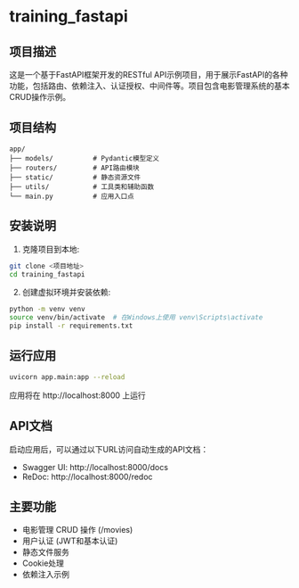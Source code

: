 # training_fastapi

## 项目描述
这是一个基于FastAPI框架开发的RESTful API示例项目，用于展示FastAPI的各种功能，包括路由、依赖注入、认证授权、中间件等。项目包含电影管理系统的基本CRUD操作示例。

## 项目结构
```
app/
├── models/          # Pydantic模型定义
├── routers/         # API路由模块
├── static/          # 静态资源文件
├── utils/           # 工具类和辅助函数
└── main.py          # 应用入口点
```

## 安装说明
1. 克隆项目到本地:
```bash
git clone <项目地址>
cd training_fastapi
```

2. 创建虚拟环境并安装依赖:
```bash
python -m venv venv
source venv/bin/activate  # 在Windows上使用 venv\Scripts\activate
pip install -r requirements.txt
```

## 运行应用
```bash
uvicorn app.main:app --reload
```
应用将在 http://localhost:8000 上运行

## API文档
启动应用后，可以通过以下URL访问自动生成的API文档：
- Swagger UI: http://localhost:8000/docs
- ReDoc: http://localhost:8000/redoc

## 主要功能
- 电影管理 CRUD 操作 (/movies)
- 用户认证 (JWT和基本认证)
- 静态文件服务
- Cookie处理
- 依赖注入示例